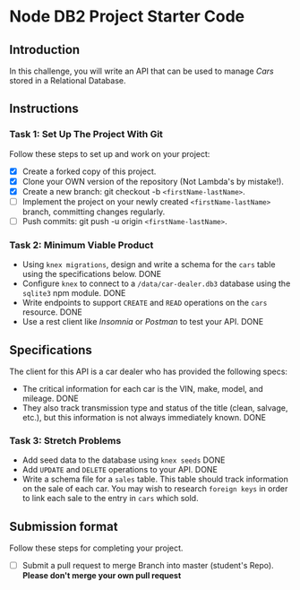 # Node DB2 Project Starter Code

## Introduction

In this challenge, you will write an API that can be used to manage _Cars_ stored in a Relational Database.

## Instructions

### Task 1: Set Up The Project With Git

Follow these steps to set up and work on your project:

- [X] Create a forked copy of this project.
- [X] Clone your OWN version of the repository (Not Lambda's by mistake!).
- [X] Create a new branch: git checkout -b `<firstName-lastName>`.
- [ ] Implement the project on your newly created `<firstName-lastName>` branch, committing changes regularly.
- [ ] Push commits: git push -u origin `<firstName-lastName>`.

### Task 2: Minimum Viable Product

- Using `knex migrations`, design and write a schema for the `cars` table using the specifications below. DONE
- Configure `knex` to connect to a `/data/car-dealer.db3` database using the `sqlite3` npm module. DONE
- Write endpoints to support `CREATE` and `READ` operations on the `cars` resource. DONE
- Use a rest client like _Insomnia_ or _Postman_ to test your API. DONE

## Specifications

The client for this API is a car dealer who has provided the following specs:

- The critical information for each car is the VIN, make, model, and mileage. DONE
- They also track transmission type and status of the title (clean, salvage, etc.), but this information is not always immediately known. DONE

### Task 3: Stretch Problems

- Add seed data to the database using `knex seeds` DONE
- Add `UPDATE` and `DELETE` operations to your API. DONE
- Write a schema file for a `sales` table. This table should track information on the sale of each car. You may wish to research `foreign keys` in order to link each sale to the entry in `cars` which sold.

## Submission format

Follow these steps for completing your project.

- [ ] Submit a pull request to merge <firstName-lastName> Branch into master (student's  Repo). **Please don't merge your own pull request**

